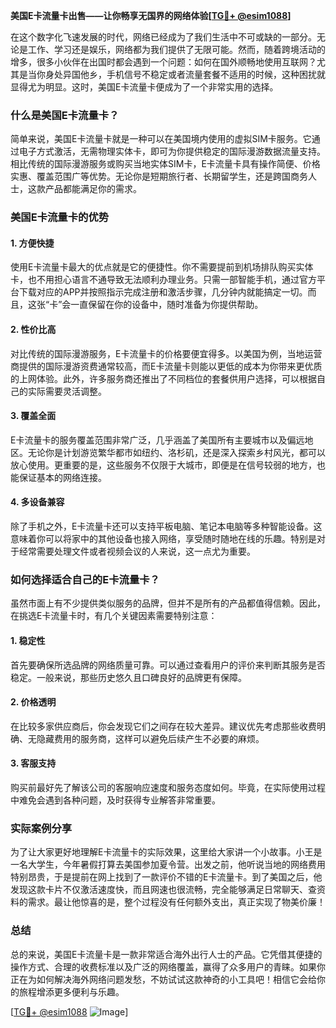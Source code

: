 **美国E卡流量卡出售——让你畅享无国界的网络体验[[TG💪+ @esim1088](https://t.me/s/esim1088)]**

在这个数字化飞速发展的时代，网络已经成为了我们生活中不可或缺的一部分。无论是工作、学习还是娱乐，网络都为我们提供了无限可能。然而，随着跨境活动的增多，很多小伙伴在出国时都会遇到一个问题：如何在国外顺畅地使用互联网？尤其是当你身处异国他乡，手机信号不稳定或者流量套餐不适用的时候，这种困扰就显得尤为明显。这时，美国E卡流量卡便成为了一个非常实用的选择。

### 什么是美国E卡流量卡？

简单来说，美国E卡流量卡就是一种可以在美国境内使用的虚拟SIM卡服务。它通过电子方式激活，无需物理实体卡，即可为你提供稳定的国际漫游数据流量支持。相比传统的国际漫游服务或购买当地实体SIM卡，E卡流量卡具有操作简便、价格实惠、覆盖范围广等优势。无论你是短期旅行者、长期留学生，还是跨国商务人士，这款产品都能满足你的需求。

### 美国E卡流量卡的优势

#### 1. **方便快捷**
   使用E卡流量卡最大的优点就是它的便捷性。你不需要提前到机场排队购买实体卡，也不用担心语言不通导致无法顺利办理业务。只需一部智能手机，通过官方平台下载对应的APP并按照指示完成注册和激活步骤，几分钟内就能搞定一切。而且，这张“卡”会一直保留在你的设备中，随时准备为你提供帮助。

#### 2. **性价比高**
   对比传统的国际漫游服务，E卡流量卡的价格要便宜得多。以美国为例，当地运营商提供的国际漫游资费通常较高，而E卡流量卡则能以更低的成本为你带来更优质的上网体验。此外，许多服务商还推出了不同档位的套餐供用户选择，可以根据自己的实际需要灵活调整。

#### 3. **覆盖全面**
   E卡流量卡的服务覆盖范围非常广泛，几乎涵盖了美国所有主要城市以及偏远地区。无论你是计划游览繁华都市如纽约、洛杉矶，还是深入探索乡村风光，都可以放心使用。更重要的是，这些服务不仅限于大城市，即便是在信号较弱的地方，也能保证基本的网络连接。

#### 4. **多设备兼容**
   除了手机之外，E卡流量卡还可以支持平板电脑、笔记本电脑等多种智能设备。这意味着你可以将家中的其他设备也接入网络，享受随时随地在线的乐趣。特别是对于经常需要处理文件或者视频会议的人来说，这一点尤为重要。

### 如何选择适合自己的E卡流量卡？

虽然市面上有不少提供类似服务的品牌，但并不是所有的产品都值得信赖。因此，在挑选E卡流量卡时，有几个关键因素需要特别注意：

#### 1. **稳定性**
   首先要确保所选品牌的网络质量可靠。可以通过查看用户的评价来判断其服务是否稳定。一般来说，那些历史悠久且口碑良好的品牌更有保障。

#### 2. **价格透明**
   在比较多家供应商后，你会发现它们之间存在较大差异。建议优先考虑那些收费明确、无隐藏费用的服务商，这样可以避免后续产生不必要的麻烦。

#### 3. **客服支持**
   购买前最好先了解该公司的客服响应速度和服务态度如何。毕竟，在实际使用过程中难免会遇到各种问题，及时获得专业解答非常重要。

### 实际案例分享

为了让大家更好地理解E卡流量卡的实际效果，这里给大家讲一个小故事。小王是一名大学生，今年暑假打算去美国参加夏令营。出发之前，他听说当地的网络费用特别昂贵，于是提前在网上找到了一款评价不错的E卡流量卡。到了美国之后，他发现这款卡片不仅激活速度快，而且网速也很流畅，完全能够满足日常聊天、查资料的需求。最让他惊喜的是，整个过程没有任何额外支出，真正实现了物美价廉！

### 总结

总的来说，美国E卡流量卡是一款非常适合海外出行人士的产品。它凭借其便捷的操作方式、合理的收费标准以及广泛的网络覆盖，赢得了众多用户的青睐。如果你正在为如何解决海外网络问题发愁，不妨试试这款神奇的小工具吧！相信它会给你的旅程增添更多便利与乐趣。

[[TG💪+ @esim1088](https://t.me/s/esim1088) ![Image](https://i.postimg.cc/4NQfJmqS/Snipaste-2025-05-13-00-14-12.png)]